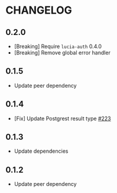 # CHANGELOG

## 0.2.0

- [Breaking] Require `lucia-auth` 0.4.0
- [Breaking] Remove global error handler

## 0.1.5

- Update peer dependency

## 0.1.4

- [Fix] Update Postgrest result type [#223](https://github.com/pilcrowOnPaper/lucia-auth/issues/223)

## 0.1.3

- Update dependencies

## 0.1.2

- Update peer dependency
